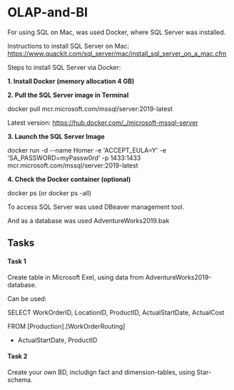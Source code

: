 # OLAP-and-BI

For using SQL on Mac, was used Docker, where SQL Server was installed.

Instructions to install SQL Server on Mac:
https://www.quackit.com/sql_server/mac/install_sql_server_on_a_mac.cfm

Steps to install SQL Server via Docker:

**1. Install Docker (memory allocation 4 GB)**

**2. Pull the SQL Server image in Terminal**
  <p>docker pull mcr.microsoft.com/mssql/server:2019-latest<br>
  
  Latest version:
  https://hub.docker.com/_/microsoft-mssql-server</p>

**3. Launch the SQL Server Image** 
  <p>docker run -d --name Homer -e 'ACCEPT_EULA=Y' -e 'SA_PASSWORD=myPassw0rd' -p 1433:1433 mcr.microsoft.com/mssql/server:2019-latest</p>

**4. Check the Docker container (optional)**
   <p>docker ps (or docker ps -all)</p>
   
To access SQL Server was used DBeaver management tool.

And as a database was used AdventureWorks2019.bak


## Tasks

#### Task 1

Create table in Microsoft Exel, using data from AdventureWorks2019-database. 

Can be used:

SELECT
  WorkOrderID,
  LocationID, 
  ProductID, ActualStartDate,
  ActualCost

FROM [Production].[WorkOrderRouting]
<style>ORDER BY{color:Blue;}</style>  
+  ActualStartDate, ProductID


#### Task 2

Create your own BD, includign fact and dimension-tables, using Star-schema.
